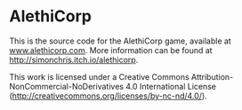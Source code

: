 # AlethiCorp
This is the source code for the AlethiCorp game, available at www.alethicorp.com.
More information can be found at http://simonchris.itch.io/alethicorp.

This work is licensed under a Creative Commons Attribution-NonCommercial-NoDerivatives 4.0 International License (http://creativecommons.org/licenses/by-nc-nd/4.0/).
